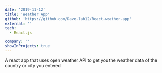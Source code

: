 ```yaml
---
date: '2019-11-12'
title: 'Weather App'
github: 'https://github.com/Dave-lab12/React-weather-app'
external: ''
tech:
  - React.js

company: ''
showInProjects: true
---
```


A react app that uses open weather API to get you the weather data of the country or city you entered

